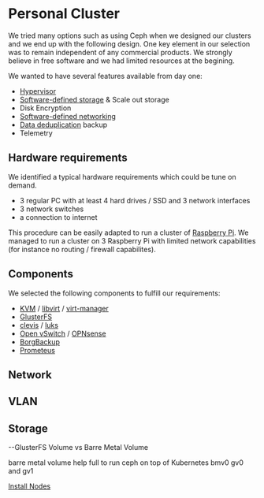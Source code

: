 # Personal Cluster

We tried many options such as using Ceph when we designed our clusters and we end up with the following design. One key element in our selection was to remain independent of any commercial products. We strongly believe in free software and we had limited resources at the begining.

We wanted to have several features available from day one:
- [Hypervisor](https://en.wikipedia.org/wiki/Hypervisor)
- [Software-defined storage](https://fr.wikipedia.org/wiki/Software-defined_storage) & Scale out storage
- Disk Encryption
- [Software-defined networking](https://en.wikipedia.org/wiki/Software-defined_networking)
- [Data deduplication](https://en.wikipedia.org/wiki/Data_deduplication) backup
- Telemetry

## Hardware requirements

We identified a typical hardware requirements which could be tune on demand.

- 3 regular PC with at least 4 hard drives / SSD and 3 network interfaces
- 3 network switches
- a connection to internet

This procedure can be easily adapted to run a cluster of [Raspberry Pi](https://www.raspberrypi.org/). We managed to run a cluster on 3 Raspberry Pi with limited network capabilities (for instance no routing / firewall capabilites).

## Components
We selected the following components to fulfill our requirements:
- [KVM](https://www.linux-kvm.org/page/Main_Page) / [libvirt](https://libvirt.org/) / [virt-manager](https://virt-manager.org/)
- [GlusterFS](https://www.gluster.org/)
- [clevis](https://github.com/latchset/clevis) / [luks](https://gitlab.com/cryptsetup/cryptsetup)
- [Open vSwitch](https://www.openvswitch.org/) / [OPNsense](https://opnsense.org/)
- [BorgBackup](https://www.borgbackup.org/)
- [Prometeus](https://prometheus.io/)


## Network



## VLAN


## Storage


--GlusterFS Volume vs Barre Metal Volume

barre metal volume help full to run ceph on top of Kubernetes
bmv0
gv0 and gv1


[Install Nodes](debian/bookworm/node-install.md)


